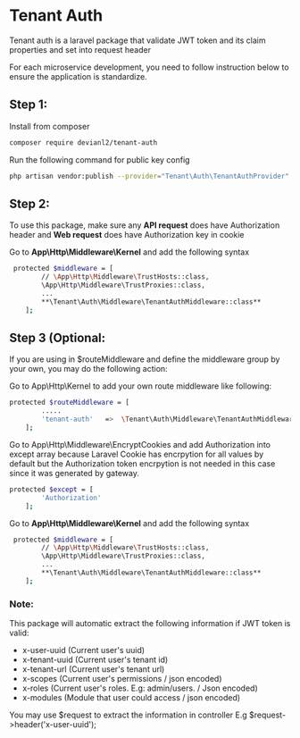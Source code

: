 # Tenant Auth

Tenant auth is a laravel package that validate JWT token and its claim properties and set into request header

For each microservice development, you need to follow instruction below to ensure the application is standardize.

## Step 1:
Install from composer
```sh
composer require devianl2/tenant-auth
```

Run the following command for public key config
```sh
php artisan vendor:publish --provider="Tenant\Auth\TenantAuthProvider"
```

## Step 2:
To use this package, make sure any **API request** does have Authorization header and **Web request** does have Authorization key in cookie

Go to **App\Http\Middleware\Kernel** and add the following syntax
```sh
 protected $middleware = [
        // \App\Http\Middleware\TrustHosts::class,
        \App\Http\Middleware\TrustProxies::class,
        ...
        **\Tenant\Auth\Middleware\TenantAuthMiddleware::class**
    ];
```

## Step 3 (Optional:
If you are using in $routeMiddleware and define the middleware group by your own, you may do the following action:

Go to App\Http\Kernel to add your own route middleware like following:
```sh
protected $routeMiddleware = [
        .....
        'tenant-auth'   =>  \Tenant\Auth\Middleware\TenantAuthMiddleware::class
    ];
```

Go to App\Http\Middleware\EncryptCookies and add Authorization into except array because Laravel Cookie has encrpytion for all values by default but the Authorization token encrpytion is not needed in this case since it was generated by gateway.

```sh
protected $except = [
        'Authorization'
    ];
```



Go to **App\Http\Middleware\Kernel** and add the following syntax
```sh
 protected $middleware = [
        // \App\Http\Middleware\TrustHosts::class,
        \App\Http\Middleware\TrustProxies::class,
        ...
        **\Tenant\Auth\Middleware\TenantAuthMiddleware::class**
    ];
```

### Note:
This package will automatic extract the following information if JWT token is valid:

* x-user-uuid (Current user's uuid)
* x-tenant-uuid (Current user's tenant id)
* x-tenant-url (Current user's tenant url)
* x-scopes (Current user's permissions / json encoded)
* x-roles (Current user's roles. E.g: admin/users. / Json encoded)
* x-modules (Module that user could access / json encoded)

You may use $request to extract the information in controller
E.g $request->header('x-user-uuid');

